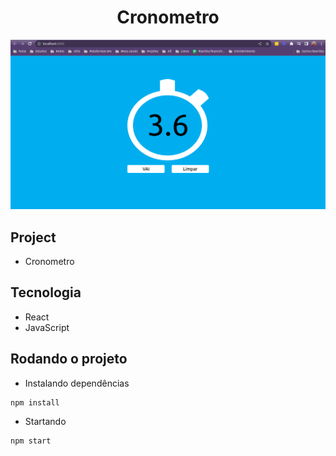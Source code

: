 <h1 align="center">Cronometro</h1>

<p align="center">
  <img alt="react" src="images/cronometro.png">
</p>


## Project

- Cronometro

## Tecnologia

- React
- JavaScript

## Rodando o projeto

- Instalando dependências

```bash
npm install
```

- Startando

```bash
npm start
```
 